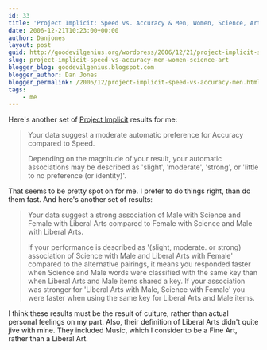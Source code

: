 ```yaml
---
id: 33
title: 'Project Implicit: Speed vs. Accuracy & Men, Women, Science, Art'
date: 2006-12-21T10:23:00+00:00
author: Danjones
layout: post
guid: http://goodevilgenius.org/wordpress/2006/12/21/project-implicit-speed-vs-accuracy-men-women-science-art/
slug: project-implicit-speed-vs-accuracy-men-women-science-art
blogger_blog: goodevilgenius.blogspot.com
blogger_author: Dan Jones
blogger_permalink: /2006/12/project-implicit-speed-vs-accuracy-men.html
tags:
    - me
---
```

Here's another set of [Project Implicit](https://implicit.harvard.edu/implicit/) results for me:

> Your data suggest a moderate automatic preference for Accuracy compared to Speed.
>
> Depending on the magnitude of your result, your automatic associations may be described as 'slight', 'moderate', 'strong', or 'little to no preference (or identity)'.

That seems to be pretty spot on for me. I prefer to do things right, than do them fast. And here's another set of results:

> Your data suggest a strong association of Male with Science and Female with Liberal Arts compared to Female with Science and Male with Liberal Arts.
>
> If your performance is described as '(slight, moderate. or strong) association of Science with Male and Liberal Arts with Female' compared to the alternative pairings, it means you responded faster when Science and Male words were classified with the same key than when Liberal Arts and Male items shared a key. If your association was stronger for 'Liberal Arts with Male, Science with Female' you were faster when using the same key for Liberal Arts and Male items.

I think these results must be the result of culture, rather than actual personal feelings on my part. Also, their definition of Liberal Arts didn't quite jive with mine. They included Music, which I consider to be a Fine Art, rather than a Liberal Art.
